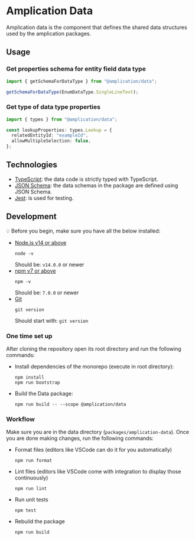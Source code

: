 # Amplication Data

Amplication data is the component that defines the shared data structures used by the amplication packages.

## Usage

### Get properties schema for entity field data type

```typescript
import { getSchemaForDataType } from "@amplication/data";

getSchemaForDataType(EnumDataType.SingleLineText);
```

### Get type of data type properties

```typescript
import { types } from "@amplication/data";

const lookupProperties: types.Lookup = {
  relatedEntityId: "exampleId",
  allowMultipleSelection: false,
};
```

## Technologies

- [TypeScript](https://www.typescriptlang.org/): the data code is strictly typed with TypeScript.
- [JSON Schema](https://json-schema.org/): the data schemas in the package are defined using JSON Schema.
- [Jest](https://jestjs.io/): is used for testing.

## Development

:bulb: Before you begin, make sure you have all the below installed:

- [Node.js v14 or above](https://nodejs.org/en/download/)
  ```
  node -v
  ```
  Should be: `v14.0.0` or newer
- [npm v7 or above](https://github.blog/2020-10-13-presenting-v7-0-0-of-the-npm-cli/)
  ```
  npm -v
  ```
  Should be: `7.0.0` or newer
- [Git](https://git-scm.com/book/en/v2/Getting-Started-Installing-Git/)
  ```
  git version
  ```
  Should start with: `git version`

### One time set up

After cloning the repository open its root directory and run the following commands:

- Install dependencies of the monorepo (execute in root directory):
  ```
  npm install
  npm run bootstrap
  ```
- Build the Data package:
  ```
  npm run build -- --scope @amplication/data
  ```

### Workflow

Make sure you are in the data directory (`packages/amplication-data`).
Once you are done making changes, run the following commands:

- Format files (editors like VSCode can do it for you automatically)
  ```
  npm run format
  ```
- Lint files (editors like VSCode come with integration to display those continuously)
  ```
  npm run lint
  ```
- Run unit tests

  ```
  npm test
  ```

- Rebuild the package
  ```
  npm run build
  ```
